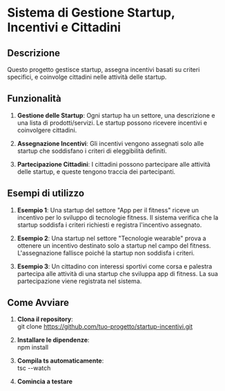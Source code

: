 # Sistema di Gestione Startup, Incentivi e Cittadini

## Descrizione

Questo progetto gestisce startup, assegna incentivi basati su criteri specifici, e coinvolge cittadini nelle attività delle startup.

## Funzionalità

1. **Gestione delle Startup**: Ogni startup ha un settore, una descrizione e una lista di prodotti/servizi. Le startup possono ricevere incentivi e coinvolgere cittadini.
   
2. **Assegnazione Incentivi**: Gli incentivi vengono assegnati solo alle startup che soddisfano i criteri di eleggibilità definiti.

3. **Partecipazione Cittadini**: I cittadini possono partecipare alle attività delle startup, e queste tengono traccia dei partecipanti.

## Esempi di utilizzo

1. **Esempio 1**: Una startup del settore "App per il fitness" riceve un incentivo per lo sviluppo di tecnologie    fitness. Il sistema verifica che la startup soddisfa i criteri richiesti e registra l'incentivo assegnato.

2. **Esempio 2**: Una startup nel settore "Tecnologie wearable" prova a ottenere un incentivo destinato solo a startup nel campo del fitness. L'assegnazione fallisce poiché la startup non soddisfa i criteri.

3. **Esempio 3**: Un cittadino con interessi sportivi come corsa e palestra partecipa alle attività di una startup che sviluppa app di fitness. La sua partecipazione viene registrata nel sistema.

## Come Avviare

1. **Clona il repository**:  
    git clone https://github.com/tuo-progetto/startup-incentivi.git

2. **Installare le dipendenze**:  
    npm install

3. **Compila ts automaticamente**:  
    tsc --watch

4. **Comincia a testare** 

   